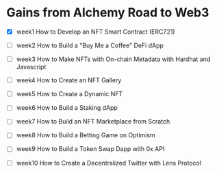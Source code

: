 # Gains from Alchemy Road to Web3

- [x] week1 How to Develop an NFT Smart Contract (ERC721) 

- [ ] week2 How to Build a "Buy Me a Coffee" DeFi dApp 

- [ ] week3 How to Make NFTs with On-chain Metadata with Hardhat and Javascript 

- [ ] week4 How to Create an NFT Gallery 

- [ ] week5 How to Create a Dynamic NFT 

- [ ] week6 How to Build a Staking dApp 

- [ ] week7 How to Build an NFT Marketplace from Scratch 

- [ ] week8 How to Build a Betting Game on Optimism

- [ ] week9 How to Build a Token Swap Dapp with 0x API

- [ ] week10 How to Create a Decentralized Twitter with Lens Protocol